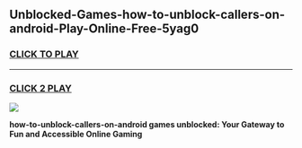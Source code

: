 
## Unblocked-Games-how-to-unblock-callers-on-android-Play-Online-Free-5yag0
<h3>
<a href="https://premium76.site?title=how-to-unblock-callers-on-android&ref=26A">CLICK TO PLAY</a></h3>
<hr>

<h3>
<a href="https://premium76.site?title=how-to-unblock-callers-on-android&ref=26A">CLICK 2 PLAY</a>
  
</h3>

<a href="https://premium76.site?title=how-to-unblock-callers-on-android&ref=26A"><img src="https://clearcache.store/games.png"></a>


**how-to-unblock-callers-on-android games unblocked: Your Gateway to Fun and Accessible Online Gaming**
